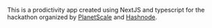 This is a prodictivity app created using NextJS and typescript for the hackathon organized by [PlanetScale](https://planetscale.com/?utm_source=hashnode&utm_medium=hackathon&utm_campaign=announcement_article) and [Hashnode](https://hashnode.com/?source=planetscale_hackathon_announcement).
